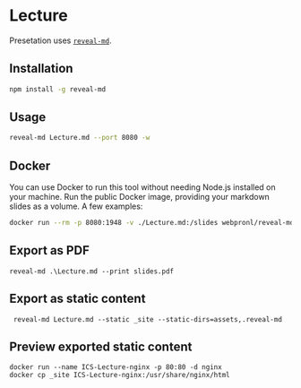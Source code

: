 # Lecture

Presetation uses [`reveal-md`](https://github.com/webpro/reveal-md).

## Installation

```bash
npm install -g reveal-md
```

## Usage

```bash
reveal-md Lecture.md --port 8080 -w
```

## Docker

You can use Docker to run this tool without needing Node.js installed on your machine. Run the public Docker image,
providing your markdown slides as a volume. A few examples:

```bash
docker run --rm -p 8080:1948 -v ./Lecture.md:/slides webpronl/reveal-md:latest
```

## Export as PDF

```
reveal-md .\Lecture.md --print slides.pdf
```

## Export as static content

```
 reveal-md Lecture.md --static _site --static-dirs=assets,.reveal-md
```

## Preview exported static content

```
docker run --name ICS-Lecture-nginx -p 80:80 -d nginx
docker cp _site ICS-Lecture-nginx:/usr/share/nginx/html
```
